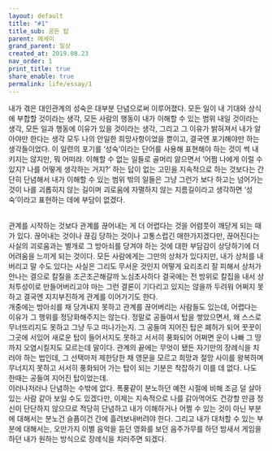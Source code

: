 ```yaml
---
layout: default
title: "#1"
title_sub: 공든 탑
parent: 에세이
grand_parent: 일상
created_at: 2019.08.23
nav_order: 1
print_title: true
share_enable: true
permalink: life/essay/1
---
```


내가 겪은 대인관계의 성숙은 대부분 단념으로써 이루어졌다. 모든 일이 내 기대와 상식에 부합할 것이라는 생각, 모든 사람의 행동이 내가 이해할 수 있는 범위 내일 것이라는 생각, 모든 일과 행동에 이유가 있을 것이라는 생각, 그리고 그 이유가 밝혀져서 내가 알아야만 한다는 생각 모두 나의 안일한 희망사항이었을 뿐이고, 결국엔 포기해야만 하는 생각들이었다. 이 일련의 포기를 ‘성숙’이라는 단어를 사용해 표현해야 하는 것이 썩 내키지는 않지만, 뭐 어떠랴. 이해할 수 없는 일들로 골머리 앓으면서 ‘어쩜 나에게 이럴 수 있지? 나를 어떻게 생각하는 거지?’ 하는 답이 없는 고민을 지속적으로 하는 것보다는 간단히 단념해서 내가 이해할 수 있는 범위 밖의 일들은 그냥 그런가 보다 하고는 넘어가는 것이 나를 괴롭히지 않는 길이며 괴로움에 자멸하지 않는 지름길이라고 생각하면 ‘성숙’이라고 표현하는 데에 부담이 없겠다.

<br>
관계를 시작하는 것보다 관계를 끊어내는 게 더 어렵다는 것을 어렴풋이 깨닫게 되는 때가 있다. 끊어내는 것이나 끊김 당하는 것이나 고통스럽긴 매한가지겠다만, 끊어진다는 사실의 괴로움과는 별개로 그 방아쇠를 당겨야 하는 것에 대한 부담감이 상당하기에 더 어려움을 느끼게 되는 것이다. 모든 사람에게는 그만의 상처가 있다지만, 내가 상처를 내버리고 말 수도 있다는 사실은 그리도 무서운 것인지 어떻게 요리조리 잘 피해서 상처가 안나는 결으로 칼질을 조곤조곤해갈까 노심초사하다 결국에는 전 방위로 칼집을 내서 상처투성이로 만들어버리고야 마는 그런 결론이 기다리고 있지는 않을까 두려워 어쩌지 못하고 결국엔 지지부진하게 관계를 이어가기도 한다.

<br>
개중에는 방아쇠를 채 당겨내지 못하고 관계를 끊어버리는 사람들도 있는데, 어렵다는 이유가 그 행위를 정당화해주지는 않는다. 정말로 공들여서 탑을 쌓았으면서, 왜 스스로 무너뜨리지도 못하고 그냥 두고 떠나가는지. 그 공들여 지어진 탑은 폐허가 되어 꿋꿋이 그곳에 서있어 새로운 탑이 들어서지도 못하고 서서히 풍화되어 어쩌면 운이 나빠 그 땅까지 오염시킬지도 모르는데 말이다. 관계의 끝에는 무엇이 됐든 자기만의 장례식을 치러야 하는 법인데, 그 선택마저 제한당한 채 영문을 모르고 희망과 절망 사이를 왕복하며 무너지지 못하고 서서히 풍화되어 가는 탑이 되는 기분은 착잡하기 이를 데 없다. 나도 한때는 공들여 지어진 탑이었는데.

<br>
이러나저러나 단념하는 수밖에 없다. 폭풍같이 분노하던 예전 시절에 비해 조금 덜 살아있는 사람 같아 보일 수도 있겠다만, 이제는 지속적으로 나를 갉아먹어도 건강할 만큼 정신이 단단하지 않으므로 적당히 단념하고 내가 이해하거나 어쩔 수 있는 것이 아닌 부분에 대해서는 분노건 슬픔이건 간에 흘려보내버려야 한다. 그리고 내가 대처할 수 있는 부분에 대해서는, 오만가지 이별 음악을 듣던 영화를 보던 음주가무를 하던 밤새서 게임을 하던 내가 원하는 방식으로 장례식을 치러주면 되겠다.
